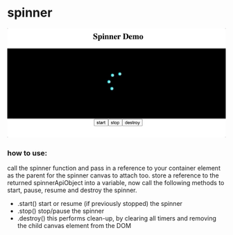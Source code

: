 # spinner

![gif](./demo.gif)

### how to use: 
call the spinner function and pass in a reference to your container element as the parent 
for the spinner canvas to attach too.
store a reference to the returned spinnerApiObject into a variable,
now call the following methods to start, pause, resume and destroy the spinner.

- .start() start or resume (if previously stopped) the spinner
- .stop() stop/pause the spinner
- .destroy() this performs clean-up, by clearing all timers and removing the child canvas element from the DOM

